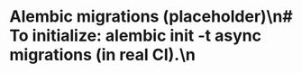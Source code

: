 ﻿# Alembic migrations (placeholder)\n# To initialize: alembic init -t async migrations (in real CI).\n

